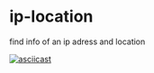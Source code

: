 # ip-location

find info of an ip adress and location

[![asciicast](https://asciinema.org/a/TfKAP2kRFIIuuoVGPARAly8Hl.svg)](https://asciinema.org/a/TfKAP2kRFIIuuoVGPARAly8Hl)
